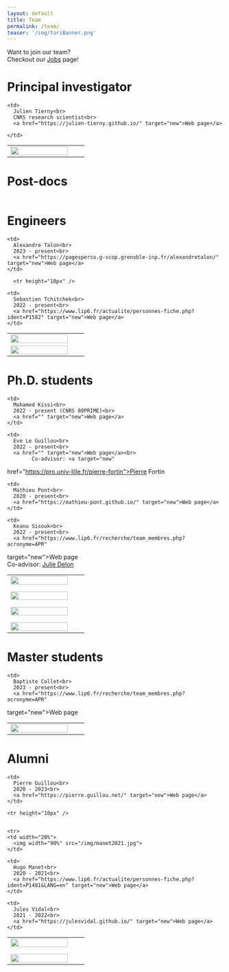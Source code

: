 ```yaml
---
layout: default
title: Team
permalink: /team/
teaser: '/img/toriBanner.png'
---
```


Want to join our team?<br>
Checkout our [Jobs](/jobs/) page!

# Principal investigator

<table>
  <tr>
    <td width="20%">
      <img width="90%" src="/img/tierny2021.jpg">
    </td>
    
<!--     <td width="10px" /> -->
    
    <td>
      Julien Tierny<br>
      CNRS research scientist<br>
      <a href="https://julien-tierny.github.io/" target="new">Web page</a>
<!--       -  -->
<!--       <a href="https://twitter.com/JulienTierny" target="new">Twitter</a> -->
    </td>
  </tr>
</table>

# Post-docs 
<table>
</table>


# Engineers

<table>


  <tr>
    <td width="20%">
      <img width="90%" src="/img/talon2023.png">
    </td>

<!--     <td width="10px" /> -->

    <td>
      Alexandre Talon<br>
      2023 - present<br>
      <a href="https://pagesperso.g-scop.grenoble-inp.fr/alexandretalon/" target="new">Web page</a>
    </td>
  </tr>

      <tr height="10px" />

  <tr>
    <td width="20%">
      <img width="90%" src="/img/tchitchek2023.jpg">
    </td>

<!--     <td width="10px" /> -->

    <td>
      Sebastien Tchitchek<br>
      2022 - present<br>
      <a href="https://www.lip6.fr/actualite/personnes-fiche.php?ident=P1582" target="new">Web page</a>
    </td>
  </tr>

</table>  
  

# Ph.D. students
<table>

<tr>
    <td width="20%">
      <img width="90%" src="/img/kissi2022.jpg">
    </td>

    <td>
      Mohamed Kissi<br>
      2022 - present (CNRS 80PRIME)<br>
      <a href="" target="new">Web page</a>
    </td>
  </tr>

  <tr height="10px" />

  <tr>
    <td width="20%">
      <img width="90%" src="/img/leguillou2021.jpg">
    </td>

<!--     <td width="10px" /> -->

    <td>
      Eve Le Guillou<br>
      2022 - present<br>
      <a href="" target="new">Web page</a><br>
            Co-advisor: <a target="new" 
href="https://pro.univ-lille.fr/pierre-fortin">Pierre Fortin</a>
    </td>
  </tr>

  <tr height="10px" />

  <tr>
    <td width="20%">
      <img width="90%" src="/img/pont2021.jpg">
    </td>
    
<!--     <td width="10px" /> -->
    
    <td>
      Mathieu Pont<br>
      2020 - present<br>
      <a href="https://mathieu-pont.github.io/" target="new">Web page</a>
    </td>
  </tr>
  
  <tr height="10px" />

  <tr>
    <td width="20%">
      <img width="90%" src="/img/sisouk2021.jpg">
    </td>

<!--     <td width="10px" /> -->

    <td>
      Keanu Sisouk<br>
      2022 - present<br>
      <a href="https://www.lip6.fr/recherche/team_membres.php?acronyme=APR" 
target="new">Web page</a><br>
      Co-advisor: <a target="new" 
href="https://judelo.github.io/">Julie Delon</a>
    </td>
  </tr>

</table>

# Master students
<table>
<tr>
    <td width="20%">
      <img width="90%" src="/img/faceGreen.png">
    </td>

<!--     <td width="10px" /> -->

    <td>
      Baptiste Collet<br>
      2023 - present<br>
      <a href="https://www.lip6.fr/recherche/team_membres.php?acronyme=APR" 
target="new">Web page</a>
    </td>
  </tr>
</table>

# Alumni
<table>

  <tr>
    <td width="20%">
      <img width="90%" src="/img/guillou2021.jpg">
    </td>
    
<!--     <td width="10px" /> -->
    
    <td>
      Pierre Guillou<br>
      2020 - 2023<br>
      <a href="https://pierre.guillou.net/" target="new">Web page</a>
    </td>
  </tr>

    <tr height="10px" />


    <tr>
    <td width="20%">
      <img width="90%" src="/img/manet2021.jpg">
    </td>
    
<!--     <td width="10px" /> -->
    
    <td>
      Hugo Manet<br>
      2020 - 2021<br>
      <a href="https://www.lip6.fr/actualite/personnes-fiche.php?ident=P1481&LANG=en" target="new">Web page</a>
    </td>
  </tr>
  
  <tr height="10px" />

  <tr>
    <td width="20%">
      <img width="90%" src="/img/vidal2020.jpg">
    </td>
    
<!--     <td width="10px" /> -->
    
    <td>
      Jules Vidal<br>
      2021 - 2022<br>
      <a href="https://julesvidal.github.io/" target="new">Web page</a>
    </td>
  </tr>
</table>  

